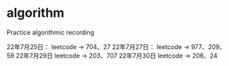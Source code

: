 # algorithm
Practice algorithmic recording

22年7月25日：
	leetcode -> 704、27
22年7月27日：
	leetcode -> 977、209、59
22年7月29日
	leetcode -> 203、707
22年7月30日
	leetcode -> 206、24